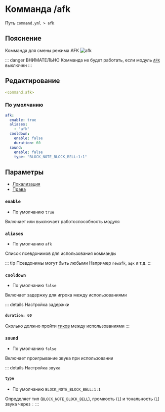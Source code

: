 # Комманда /afk
Путь `command.yml > afk`

## Пояснение
Комманда для смены режима AFK
![afk](/afkglobalmessage.png)

::: danger ВНИМАТЕЛЬНО
Комманда не будет работать, если модуль [`AFK`](/ru/message/contact/afk/) выключен
:::

## Редактирование
```yaml
<command.afk>
```

### По умолчанию
```yaml
afk:
  enable: true
  aliases:
    - "afk"
  cooldown:
    enable: false
    duration: 60
  sound:
    enable: false
    type: "BLOCK_NOTE_BLOCK_BELL:1:1"
```

## Параметры

- [Локализация](/ru/localizations/ru_ru/command/afk/)
- [Права](/ru/permission/command/afk/)

### `enable`
- По умолчанию `true`

Включает или выключает работоспособность модуля

### `aliases`
- По умолчанию `afk`

Список псевдонимов для использования комманды

::: tip Псевдонимы могут быть любыми
Например `newafk`, `афк` и т.д.
:::

### `cooldown`
- По умолчанию `false`

Включает задержку для игрока между использованиями

::: details Настройка задержки
#### `duration: 60`

Сколько должно пройти [тиков](https://ru.minecraft.wiki/w/%D0%A2%D0%B0%D0%BA%D1%82) между использованиями
:::

### `sound`
- По умолчанию `false`

Включает проигрывание звука при использовании

::: details Настройка звука
#### `type`
- По умолчанию `BLOCK_NOTE_BLOCK_BELL:1:1`

Определяет тип (`BLOCK_NOTE_BLOCK_BELL`), громкость (`1`) и тональность (`1`) звука через `:`
:::